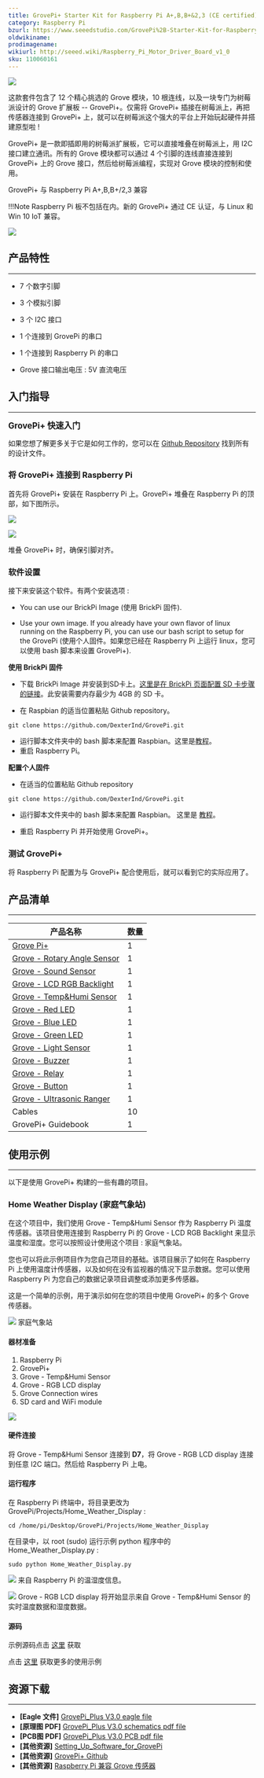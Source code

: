 ```yaml
---
title: GrovePi+ Starter Kit for Raspberry Pi A+,B,B+&2,3 (CE certified)
category: Raspberry Pi
bzurl: https://www.seeedstudio.com/GrovePi%2B-Starter-Kit-for-Raspberry-Pi-A%2B%2CB%2CB%2B%262%2C3-(CE-certified)-p-2572.html
oldwikiname:
prodimagename:
wikiurl: http://seeed.wiki/Raspberry_Pi_Motor_Driver_Board_v1_0
sku: 110060161
---
```


![](https://github.com/SeeedDocument/GrovePi-Starter-Kit-for-Raspberry-Pi-A-B-B-2-3-CE-certified-/raw/master/img/1.jpg)

这款套件包含了 12 个精心挑选的 Grove 模块，10 根连线，以及一块专门为树莓派设计的 Grove 扩展板 -- GrovePi+。仅需将 GrovePi+ 插接在树莓派上，再把传感器连接到 GrovePi+ 上，就可以在树莓派这个强大的平台上开始玩起硬件并搭建原型啦 !

GrovePi+ 是一款即插即用的树莓派扩展板，它可以直接堆叠在树莓派上，用 I2C 接口建立通讯。所有的 Grove 模块都可以通过 4 个引脚的连线直接连接到 GrovePi+ 上的 Grove 接口，然后给树莓派编程，实现对 Grove 模块的控制和使用。


GrovePi+ 与 Raspberry Pi A+,B,B+/2,3 兼容

!!!Note
    Raspberry Pi 板不包括在内。新的 GrovePi+ 通过 CE 认证，与 Linux 和 Win 10 IoT 兼容。

[![](https://github.com/SeeedDocument/wiki_chinese/raw/master/docs/images/click_to_buy.PNG)](https://item.taobao.com/item.htm?spm=a1z38n.10677092.0.0.11891debBnV3Dd&id=45475491903)

## 产品特性
--------

*   7 个数字引脚

*   3 个模拟引脚

*   3 个 I2C 接口

*   1 个连接到 GrovePi 的串口

*   1 个连接到 Raspberry Pi 的串口

*   Grove 接口输出电压 : 5V 直流电压

##   入门指导
---------

**<big>GrovePi+ 快速入门</big>**

如果您想了解更多关于它是如何工作的，您可以在 [Github Repository](https://github.com/DexterInd/GrovePi) 找到所有的设计文件。

###   将 GrovePi+ 连接到 Raspberry Pi

首先将 GrovePi+ 安装在 Raspberry Pi 上。GrovePi+ 堆叠在 Raspberry Pi 的顶部，如下图所示。

![](https://github.com/SeeedDocument/GrovePi-Starter-Kit-for-Raspberry-Pi-A-B-B-2-3-CE-certified-/raw/master/img/2.jpg)

![](https://github.com/SeeedDocument/GrovePi-Starter-Kit-for-Raspberry-Pi-A-B-B-2-3-CE-certified-/raw/master/img/3.JPG)


堆叠 GrovePi+ 时，确保引脚对齐。


### 软件设置

接下来安装这个软件。有两个安装选项 :

*   You can use our BrickPi Image (使用 BrickPi 固件).

*   Use your own image.  If you already have your own flavor of linux running on the Raspberry Pi, you can use our bash script to setup for the GrovePi (使用个人固件。如果您已经在 Raspberry Pi 上运行 linux，您可以使用 bash 脚本来设置 GrovePi+).

**使用 BrickPi 固件**

*   下载 BrickPi Image 并安装到SD卡上。[这里是在 BrickPi 页面配置 SD 卡步骤的链接](http://www.dexterindustries.com/BrickPi/getting-started/pi-prep/)。此安装需要内存最少为 4GB 的 SD 卡。

*   在 Raspbian 的适当位置粘贴 Github repository。

```
git clone https://github.com/DexterInd/GrovePi.git
```

*   运行脚本文件夹中的 bash 脚本来配置 Raspbian。这里是[教程](http://www.dexterindustries.com/GrovePi/get-started-with-the-grovepi/setting-software/)。
*   重启 Raspberry Pi。

**配置个人固件**

*   在适当的位置粘贴 Github repository

```
git clone https://github.com/DexterInd/GrovePi.git
```

*   运行脚本文件夹中的 bash 脚本来配置 Raspbian。 这里是 [教程](http://www.dexterindustries.com/GrovePi/get-started-with-the-grovepi/setting-software/)。

*   重启 Raspberry Pi 并开始使用 GrovePi+。

###   测试 GrovePi+

将 Raspberry Pi 配置为与 GrovePi+ 配合使用后，就可以看到它的实际应用了。

## 产品清单
---------

| 产品名称                    | 数量 |
|-----------------------------|------|
| [Grove Pi+](http://seeed.wiki/GrovePi_plus)                   | 1    |
| [Grove - Rotary Angle Sensor](http://seeed.wiki/Grove-Rotary_Angle_Sensor/) | 1    |
| [Grove - Sound Sensor](http://seeed.wiki/Grove-Sound_Sensor/)        | 1    |
| [Grove - LCD RGB Backlight](http://seeed.wiki/Grove-LCD_RGB_Backlight/)   | 1    |
| [Grove - Temp&Humi Sensor](http://seeed.wiki/Grove-Temperature_and_Humidity_Sensor/)    | 1    |
| [Grove - Red LED](http://seeed.wiki/Grove-Red_LED/)             | 1    |
| [Grove - Blue LED](http://seeed.wiki/Grove-Red_LED/)            | 1    |
| [Grove - Green LED](http://seeed.wiki/Grove-Red_LED/)           | 1    |
| [Grove - Light Sensor](http://seeed.wiki/Grove-Light_Sensor/)        | 1    |
| [Grove - Buzzer](http://seeed.wiki/Grove-Buzzer/)              | 1    |
| [Grove - Relay](http://seeed.wiki/Grove-Relay/)               | 1    |
| [Grove - Button](http://seeed.wiki/Grove-Button/)              | 1    |
| [Grove - UItrasonic Ranger](http://seeed.wiki/Grove-Ultrasonic_Ranger/)   | 1    |
| Cables                      | 10   |
| GrovePi+ Guidebook          | 1    |

## 使用示例
---------
以下是使用 GrovePi+ 构建的一些有趣的项目。

###  Home Weather Display (家庭气象站)

在这个项目中，我们使用 Grove - Temp&Humi Sensor 作为 Raspberry Pi 温度传感器。该项目使用连接到 Raspberry Pi 的 Grove - LCD RGB Backlight 来显示温度和湿度。您可以按照设计使用这个项目 : 家庭气象站。

您也可以将此示例项目作为您自己项目的基础。该项目展示了如何在 Raspberry Pi 上使用温度计传感器，以及如何在没有监视器的情况下显示数据。您可以使用 Raspberry Pi 为您自己的数据记录项目调整或添加更多传感器。

这是一个简单的示例，用于演示如何在您的项目中使用 GrovePi+ 的多个 Grove 传感器。

![](https://github.com/SeeedDocument/GrovePi-Starter-Kit-for-Raspberry-Pi-A-B-B-2-3-CE-certified-/raw/master/img/4.jpg)
家庭气象站

####  器材准备

1.  Raspberry Pi
2.  GrovePi+
3.  Grove - Temp&Humi Sensor
4.  Grove - RGB LCD display
5.  Grove Connection wires
6.  SD card and WiFi module

![](https://github.com/SeeedDocument/GrovePi-Starter-Kit-for-Raspberry-Pi-A-B-B-2-3-CE-certified-/raw/master/img/5.jpg)

####  硬件连接

将 Grove - Temp&Humi Sensor 连接到 **D7**，将 Grove - RGB LCD display 连接到任意 I2C 端口。然后给 Raspberry Pi 上电。

#### 运行程序

在 Raspberry Pi 终端中，将目录更改为 GrovePi/Projects/Home_Weather_Display :

```
cd /home/pi/Desktop/GrovePi/Projects/Home_Weather_Display
```

在目录中，以 root (sudo) 运行示例 python 程序中的 Home_Weather_Display.py :

```
sudo python Home_Weather_Display.py
```

![](https://github.com/SeeedDocument/GrovePi-Starter-Kit-for-Raspberry-Pi-A-B-B-2-3-CE-certified-/raw/master/img/6.jpg)
来自 Raspberry Pi 的温湿度信息。

![](https://github.com/SeeedDocument/GrovePi-Starter-Kit-for-Raspberry-Pi-A-B-B-2-3-CE-certified-/raw/master/img/7.jpg)
Grove - RGB LCD display 将开始显示来自 Grove - Temp&Humi Sensor 的实时温度数据和湿度数据。

#### 源码

示例源码点击 [这里](https://github.com/DexterInd/GrovePi/blob/master/Projects/Home_Weather_Display/Home_Weather_Display.py) 获取

点击 [这里](https://www.dexterindustries.com/grovepi-tutorials-documentation/) 获取更多的使用示例

## 资源下载
---------
-   **[Eagle 文件]** [GrovePi_Plus V3.0 eagle file](https://github.com/SeeedDocument/GrovePi-Starter-Kit-for-Raspberry-Pi-A-B-B-2-3-CE-certified-/raw/master/res/GrovePi%2BEagle%20FIle.zip)
-   **[原理图 PDF]** [GrovePi_Plus V3.0 schematics pdf file](https://github.com/SeeedDocument/GrovePi-Starter-Kit-for-Raspberry-Pi-A-B-B-2-3-CE-certified-/raw/master/res/GrovePi%2B%20v3.0%20Sch.pdf)
-   **[PCB图 PDF]** [GrovePi_Plus V3.0 PCB pdf file](https://github.com/SeeedDocument/GrovePi-Starter-Kit-for-Raspberry-Pi-A-B-B-2-3-CE-certified-/raw/master/res/GrovePi%2B%20v3.0%20PCB.pdf)
-   **[其他资源]** [Setting_Up_Software_for_GrovePi](https://github.com/SeeedDocument/GrovePi-Starter-Kit-for-Raspberry-Pi-A-B-B-2-3-CE-certified-/raw/master/res/Setting_Up_Software_for_GrovePi.pdf)
-   **[其他资源]** [GrovePi+ Github](https://github.com/DexterInd/GrovePi.git)
-   **[其他资源]** [Raspberry Pi 兼容 Grove 传感器](https://www.dexterindustries.com/GrovePi/supported-sensors/?PageSpeed=noscript)


<!-- This Markdown file was created from http://www.seeedstudio.com/wiki/Raspberry_Pi_Motor_Driver_Board_v1.0 -->
